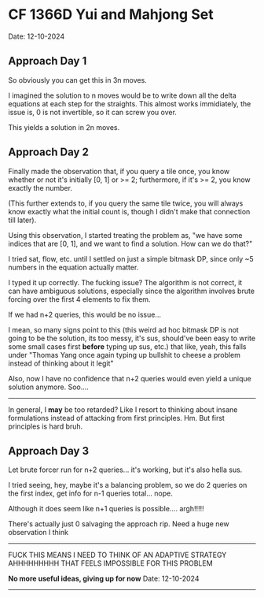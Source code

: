 # CF 1366D Yui and Mahjong Set

Date: 12-10-2024

## Approach Day 1

So obviously you can get this in 3n moves. 

I imagined the solution to n moves would be to write down all the delta equations at each step for the straights. This almost works immidiately, the issue is, 0 is not invertible, so it can screw you over. 

This yields a solution in 2n moves. 

## Approach Day 2 

Finally made the observation that, if you query a tile once, you know whether or not it's initially [0, 1] or >= 2; furthermore, if it's >= 2, you know exactly the number. 

(This further extends to, if you query the same tile twice, you will always know exactly what the initial count is, though I didn't make that connection till later). 

Using this observation, I started treating the problem as, "we have some indices that are [0, 1], and we want to find a solution. How can we do that?" 

I tried sat, flow, etc. until I settled on just a simple bitmask DP, since only ~5 numbers in the equation actually matter.

I typed it up correctly. The fucking issue? The algorithm is not correct, it can have ambiguous solutions, especially since the algorithm involves brute forcing over the first 4 elements to fix them. 

If we had n+2 queries, this would be no issue...

I mean, so many signs point to this (this weird ad hoc bitmask DP is not going to be the solution, its too messy, it's sus, should've been easy to write some small cases first **before** typing up sus, etc.) that like, yeah, this falls under "Thomas Yang once again typing up bullshit to cheese a problem instead of thinking about it legit" 

Also, now I have no confidence that n+2 queries would even yield a unique solution anymore. Soo....

---

In general, I **may** be too retarded? Like I resort to thinking about insane formulations instead of attacking from first principles. Hm. But first principles is hard bruh. 

## Approach Day 3 

Let brute forcer run for n+2 queries... it's working, but it's also hella sus.

I tried seeing, hey, maybe it's a balancing problem, so we do 2 queries on the first index, get info for n-1 queries total... nope. 

Although it does seem like n+1 queries is possible.... argh!!!!!

There's actually just 0 salvaging the approach rip. Need a huge new observation I think 

---

FUCK THIS MEANS I NEED TO THINK OF AN ADAPTIVE STRATEGY AHHHHHHHHH THAT FEELS IMPOSSIBLE FOR THIS PROBLEM

**No more useful ideas, giving up for now** Date: 12-10-2024

----
